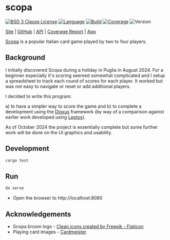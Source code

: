# scopa

[![BSD 3 Clause License](https://img.shields.io/github/license/nigeleke/scopa?style=plastic)](https://github.com/nigeleke/scopa/blob/master/LICENSE)
[![Language](https://img.shields.io/badge/language-Rust-blue.svg?style=plastic)](https://www.rust-lang.org/)
[![Build](https://img.shields.io/github/actions/workflow/status/nigeleke/scopa/acceptance.yml?style=plastic)](https://github.com/nigeleke/scopa/actions/workflows/acceptance.yml)
[![Coverage](https://img.shields.io/codecov/c/github/nigeleke/scopa?style=plastic)](https://codecov.io/gh/nigeleke/scopa)
![Version](https://img.shields.io/github/v/tag/nigeleke/scopa?style=plastic)

  [Site](https://nigeleke.github.io/scopa) \| [GitHub](https://github.com/nigeleke/scopa) \| [API](https://nigeleke.github.io/scopa/api/index.html) \| [Coverage Report](https://nigeleke.github.io/scopa/coverage/index.html) \| [App](https://nigeleke.github.io/scopa/app/)

[Scopa](https://en.wikipedia.org/wiki/Scopa) is a popular Italian card game played by two to four players.

## Background

I initially discovered Scopa during a holiday in Puglia in August 2024. For a beginner especially it's scoring seemed somewhat complicated and I setup a spreadsheet to track each round of scores for each player. It worked but was not easy to navigate or reset or add additional players.

I decided to write this program:

  a) to have a simpler way to score the game and
  b) to complete a development using the [Dioxus](https://dioxuslabs.com/) framework (by way of a comparison against earlier work developed using [Leptos](https://www.leptos.dev/)).

As of October 2024 the project is essentially complete but some further work will be done on the UI graphics and usability.

## Development

```bash
cargo test
```

## Run

```bash
dx serve
```

- Open the browser to http://localhost:8080

## Acknowledgements

  - Scopa broom logo - [Clean icons created by Freepik - Flaticon](https://www.flaticon.com/free-icons/clean)
  - Playing card images - [Cardmeister](https://cardmeister.github.io/)

